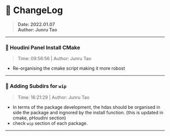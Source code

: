 # :hammer: ChangeLog
> __Date: 2022.01.07__<br>
> __Author: Junru Tao__<br>
---

### :electric_plug: Houdini Panel Install CMake
> Time: 09:56:56 | Author: Junru Tao
- Re-organising the cmake script making it more robost


---


### :electric_plug: Adding Subdirs for `wip`
> Time: 16:21:29 | Author: Junru Tao
- In terms of the package development, the hdas should be organised in side the package and ingnored by the install function. (this is updated in cmake, pHoudini section)
- check `wip` section of each package.

---


